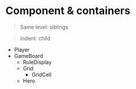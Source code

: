 Component & containers
===

> Same level: siblings

> Indent: child

+ Player
+ GameBoard
  + RuleDisplay
  + Grid
    + GridCell
  + Hero
